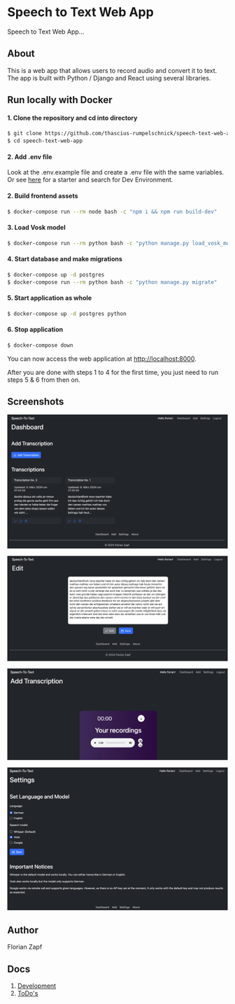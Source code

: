# Speech to Text Web App

Speech to Text Web App...

## About

This is a web app that allows users to record audio and convert it to text. 
The app is built with Python / Django and React using several libraries.

## Run locally with Docker

#### 1. Clone the repository and cd into directory

```bash
$ git clone https://github.com/thascius-rumpelschnick/speech-text-web-app.git
$ cd speech-text-web-app
```
#### 2. Add .env file

Look at the .env.example file and create a .env file with the same variables.
Or see [here](./docs/todo.md) for a starter and search for Dev Environment.

#### 2. Build frontend assets

```bash
$ docker-compose run --rm node bash -c "npm i && npm run build-dev"
```
#### 3. Load Vosk model

```bash
$ docker-compose run --rm python bash -c "python manage.py load_vosk_model -m vosk-model-small-de-0.15"
```

#### 4. Start database and make migrations

```bash
$ docker-compose up -d postgres
$ docker-compose run --rm python bash -c "python manage.py migrate"
```

#### 5. Start application as whole

```bash
$ docker-compose up -d postgres python
```

#### 6. Stop application

```bash
$ docker-compose down
```
You can now access the web application at [http://localhost:8000](http://localhost:8000).

After you are done with steps 1 to 4 for the first time, you just need to run steps 5 & 6 from then on.

## Screenshots

![Dashboard](./docs/image/dashboard.png)

![Dashboard](./docs/image/edit.png)

![Dashboard](./docs/image/add.png)

![Dashboard](./docs/image/settings.png)

## Author

Florian Zapf

## Docs

1. [Development](./docs/development.md)
2. [ToDo's](./docs/todo.md)
